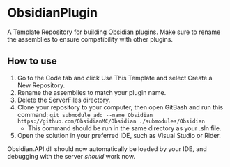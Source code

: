 # ObsidianPlugin
A Template Repository for building [Obsidian](https://github.com/Naamloos/Obsidian) plugins. Make sure to rename the assemblies to ensure compatibility with other plugins.

## How to use
1. Go to the Code tab and click Use This Template and select Create a New Repository.
2. Rename the assemblies to match your plugin name.
3. Delete the ServerFiles directory.
4. Clone your repository to your computer, then open GitBash and run this command: `git submodule add --name Obsidian https://github.com/ObsidianMC/Obsidian ./submodules/Obsidian`
   * This command should be run in the same directory as your .sln file.
6. Open the solution in your preferred IDE, such as Visual Studio or Rider.

Obsidian.API.dll should now automatically be loaded by your IDE, and debugging with the server _should_ work now.
